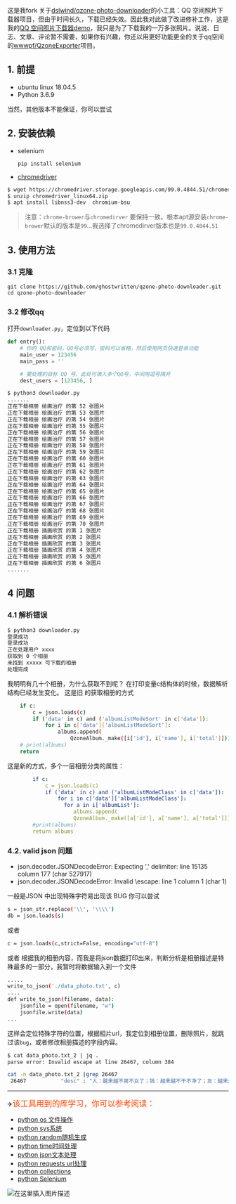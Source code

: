 

这是我fork 关于[dslwind/qzone-photo-downloader](https://github.com/dslwind/qzone-photo-downloader)的小工具：QQ 空间照片下载器项目，但由于时间长久，下载已经失效。因此我对此做了改进修补工作，这是我的[QQ 空间照片下载器demo](https://github.com/Ghostwritten/qzone-photo-downloader.git)，我只是为了下载我的一万多张照片。说说、日志、文章、评论暂不需要，如果你有兴趣，你还以用更好功能更全的关于qq空间的[wwwpf/QzoneExporter](https://github.com/wwwpf/QzoneExporter)项目。

## 1. 前提

 - ubuntu linux 18.04.5
 - Python 3.6.9

当然，其他版本不能保证，你可以尝试

## 2. 安装依赖

- selenium

  `pip install selenium`

 * [chromedriver](http://chromedriver.storage.googleapis.com/index.html)

```bash
$ wget https://chromedriver.storage.googleapis.com/99.0.4844.51/chromedriver_linux64.zip  
$ unzip chromedriver_linux64.zip
$ apt install libnss3-dev  chromium-bsu
```

> 注意：`chrome-brower`与`chromedirver` 要保持一致。根本apt源安装`chrome-brower`默认的版本是`99`...我选择了chromedirver版本也是`99.0.4844.51`

## 3. 使用方法

### 3.1 克隆
  ```shell
  git clone https://github.com/ghostwritten/qzone-photo-downloader.git
  cd qzone-photo-downloader
  ```

###  3.2 修改qq
  打开`downloader.py`，定位到以下代码

  ```python
  def entry():
      # 你的 QQ和密码，QQ号必须写，密码可以省略，然后使用网页快速登录功能
      main_user = 123456
      main_pass = ''

      # 要处理的目标 QQ 号，此处可填入多个QQ号，中间用逗号隔开
      dest_users = [123456, ]
  ```

```bash
$ python3 downloader.py 
.......
正在下载相册 绘画治疗 的第 52 张图片
正在下载相册 绘画治疗 的第 53 张图片
正在下载相册 绘画治疗 的第 54 张图片
正在下载相册 绘画治疗 的第 55 张图片
正在下载相册 绘画治疗 的第 56 张图片
正在下载相册 绘画治疗 的第 57 张图片
正在下载相册 绘画治疗 的第 58 张图片
正在下载相册 绘画治疗 的第 59 张图片
正在下载相册 绘画治疗 的第 60 张图片
正在下载相册 绘画治疗 的第 61 张图片
正在下载相册 绘画治疗 的第 62 张图片
正在下载相册 绘画治疗 的第 63 张图片
正在下载相册 绘画治疗 的第 64 张图片
正在下载相册 绘画治疗 的第 65 张图片
正在下载相册 绘画治疗 的第 66 张图片
正在下载相册 绘画治疗 的第 67 张图片
正在下载相册 绘画治疗 的第 68 张图片
正在下载相册 绘画治疗 的第 69 张图片
正在下载相册 绘画治疗 的第 70 张图片
正在下载相册 插画欣赏 的第 1 张图片
正在下载相册 插画欣赏 的第 2 张图片
正在下载相册 插画欣赏 的第 3 张图片
正在下载相册 插画欣赏 的第 4 张图片
正在下载相册 插画欣赏 的第 5 张图片
正在下载相册 插画欣赏 的第 6 张图片
.......
```

## 4 问题

###  4.1 解析错误
```bash
$ python3 downloader.py 
登录成功
登录成功
正在处理用户 xxxx
获取到 0 个相册
未找到 xxxxx 可下载的相册
处理完成
```
我明明有几十个相册，为什么获取不到呢？
在打印变量c结构体的时候，数据解析结构已经发生变化。
这是旧 的获取相册的方式
```bash
    if c:
        c = json.loads(c)
        if ('data' in c) and ('albumListModeSort' in c['data']):
            for i in c['data']['albumListModeSort']:
                albums.append(
                    QzoneAlbum._make([i['id'], i['name'], i['total']]))
    # print(albums)
    return 
```
这是新的方式，多个一层相册分类的属性：

```yaml
        if c:
            c = json.loads(c)
            if ('data' in c) and ('albumListModeClass' in c['data']):
                for i in c['data']['albumListModeClass']:
                  for a in i['albumList']:
                     albums.append(
                     QzoneAlbum._make([a['id'], a['name'], a['total']]))
        #print(albums)
        return albums
```

###  4.2. valid json 问题

 - json.decoder.JSONDecodeError: Expecting ',' delimiter: line 15135
   column 177 (char 527917)
 - json.decoder.JSONDecodeError: Invalid \escape: line 1 column 1 (char
   1)

一般是JSON 中出现特殊字符易出现该 BUG
你可以尝试

```bash
s = json_str.replace('\\', '\\\\')
db = json.loads(s)
```
或者

```bash
c = json.loads(c,strict=False, encoding="utf-8")
```
或者
根据我的相册内容，而我是将json数据打印出来，判断分析是相册描述是特殊最多的一部分，我暂时将数据输入到一个文件

```bash
.....
write_to_json('./data_photo.txt', c)
....
def write_to_json(filename, data):
    jsonfile = open(filename, "w")
    jsonfile.write(data)
...
```
这样会定位特殊字符的位置，根据相片url，我定位到相册位置，删除照片，就跳过该`bug`，或者修改相册描述的字段内容。
```bash
$ cat data_photo.txt_2 | jq .
parse error: Invalid escape at line 26467, column 384

cat -n data_photo.txt_2 |grep 26467
 26467	         "desc" : "人：越来越不男不女了；钱：越来越不干不净了；友：越来越不好不坏了；情：越来越不咸不淡了；义：越来越不轻不重了；官：越来越不清不白了；理：越来越不清不楚了；心：越来越不红不黒\了；话：越来越不冷不热了；爱：越来越不死不活了；路：越来越不明不暗了。",

```

---

✈<font color=	#FF4500 size=4 style="font-family:Courier New">该工具用到的库学习，你可以参考阅读：</font>

 - [python os 文件操作](https://blog.csdn.net/xixihahalelehehe/article/details/104253123?ops_request_misc=%257B%2522request%255Fid%2522%253A%2522164922216216780264038190%2522%252C%2522scm%2522%253A%252220140713.130102334.pc%255Fblog.%2522%257D&request_id=164922216216780264038190&biz_id=0&utm_medium=distribute.pc_search_result.none-task-blog-2~blog~first_rank_ecpm_v1~rank_v31_ecpm-1-104253123.nonecase&utm_term=python%20os&spm=1018.2226.3001.4450)
 - [python sys系统](https://ghostwritten.blog.csdn.net/article/details/106693564)
 - [python random随机生成](https://blog.csdn.net/xixihahalelehehe/article/details/118733682?ops_request_misc=%257B%2522request%255Fid%2522%253A%2522163635739416780271594216%2522%252C%2522scm%2522%253A%252220140713.130102334.pc%255Fblog.%2522%257D&request_id=163635739416780271594216&biz_id=0&utm_medium=distribute.pc_search_result.none-task-blog-2~blog~first_rank_v2~rank_v29-1-118733682.pc_v2_rank_blog_default&utm_term=random&spm=1018.2226.3001.4450)
 - [python time时间处理](https://ghostwritten.blog.csdn.net/article/details/108998768)
 - [python json文本处理](https://ghostwritten.blog.csdn.net/article/details/106550900)
 - [python requests url处理](https://blog.csdn.net/xixihahalelehehe/article/details/108996025?ops_request_misc=%257B%2522request%255Fid%2522%253A%2522164922239616781685346565%2522%252C%2522scm%2522%253A%252220140713.130102334.pc%255Fblog.%2522%257D&request_id=164922239616781685346565&biz_id=0&utm_medium=distribute.pc_search_result.none-task-blog-2~blog~first_rank_ecpm_v1~rank_v31_ecpm-1-108996025.nonecase&utm_term=requests&spm=1018.2226.3001.4450)
 - [python collections](https://zhuanlan.zhihu.com/p/343747724)
 - [python Selenium](https://zhuanlan.zhihu.com/p/111859925)

![在这里插入图片描述](https://i-blog.csdnimg.cn/blog_migrate/ebf90b2195f2f04fbc640e90325091cb.gif#pic_center)

